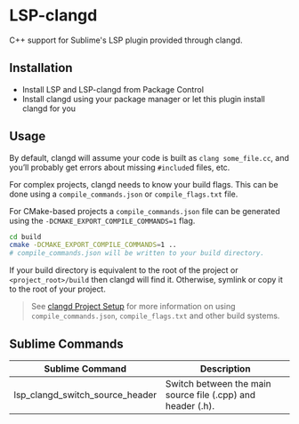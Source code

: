 # LSP-clangd

C++ support for Sublime's LSP plugin provided through clangd.

## Installation

- Install LSP and LSP-clangd from Package Control
- Install clangd using your package manager or let this plugin install clangd for you

## Usage

By default, clangd will assume your code is built as `clang some_file.cc`, and you’ll probably get errors about missing `#include`d files, etc.

For complex projects, clangd needs to know your build flags. This can be done using a `compile_commands.json` or `compile_flags.txt` file.

For CMake-based projects a `compile_commands.json` file can be generated using the `-DCMAKE_EXPORT_COMPILE_COMMANDS=1` flag.

```bash
cd build
cmake -DCMAKE_EXPORT_COMPILE_COMMANDS=1 ..
# compile_commands.json will be written to your build directory.
```

If your build directory is equivalent to the root of the project or `<project_root>/build` then clangd will find it. Otherwise, symlink or copy it to the root of your project.

> See [clangd Project Setup](https://clangd.llvm.org/installation#project-setup) for more information on using `compile_commands.json`, `compile_flags.txt` and other build systems.

## Sublime Commands

| Sublime Command                 | Description                                                 |
| ------------------------------- | ----------------------------------------------------------- |
| lsp_clangd_switch_source_header | Switch between the main source file (.cpp) and header (.h). |
